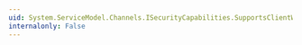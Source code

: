 ```yaml
---
uid: System.ServiceModel.Channels.ISecurityCapabilities.SupportsClientWindowsIdentity
internalonly: False
---
```


